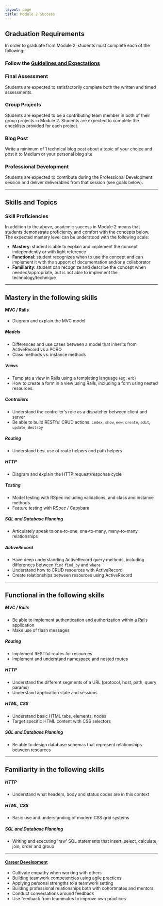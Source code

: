 ```yaml
---
layout: page
title: Module 2 Success
---
```


## Graduation Requirements

In order to graduate from Module 2, students must complete each of the following:

### Follow the [Guidelines and Expectations](./guidelines_and_expectations)

### Final Assessment

Students are expected to satisfactorily complete both the written and timed assessments.

### Group Projects

Students are expected to be a contributing team member in both of their group projects in Module 2. Students are expected to complete the checklists provided for each project.

### Blog Post

Write a minimum of 1 technical blog post about a topic of your choice and post it to Medium or your personal blog site.

### Professional Development

Students are expected to contribute during the Professional Development session and deliver deliverables from that session (see goals below).

-------

## Skills and Topics

### Skill Proficiencies

In addition to the above, academic success in Module 2 means that students demonstrate proficiency and comfort with the concepts below.
The expected mastery level can be understood with the following scale:

* **Mastery**: student is able to explain and implement the concept independently or with light reference
* **Functional**: student recognizes when to use the concept and can implement it with the support of documentation and/or a collaborator
* **Familiarity**: student can recognize and describe the concept when needed/appropriate, but is not able to implement the technology/technique

-------

## Mastery in the following skills

#### MVC / Rails

- Diagram and explain the MVC model

##### Models

- Differences and use cases between a model that inherits from ActiveRecord vs a PORO
- Class methods vs. instance methods

##### Views

- Template a view in Rails using a templating language (eg, `erb`)
- How to create a form in a view using Rails, including a form using nested resources.

##### Controllers

- Understand the controller's role as a dispatcher between client and server
- Be able to build RESTful CRUD actions: `index`, `show`, `new`, `create`, `edit`, `update`, `destroy`

##### Routing

- Understand best use of route helpers and path helpers

##### HTTP

- Diagram and explain the HTTP request/response cycle

##### Testing

- Model testing with RSpec including validations, and class and instance methods
- Feature testing with RSpec / Capybara

##### SQL and Database Planning

- Articulately speak to one-to-one, one-to-many, many-to-many relationships

##### ActiveRecord

- Have deep understanding ActiveRecord query methods, including differences between `find` `find_by` and `where`
- Understand how to CRUD resources with ActiveRecord
- Create relationships between resources using ActiveRecord

--------

## Functional in the following skills

##### MVC / Rails

- Be able to implement authentication and authorization within a Rails application
- Make use of flash messages

##### Routing

- Implement RESTful routes for resources
- Implement and understand namespace and nested routes

##### HTTP

- Understand the different segments of a URL (protocol, host, path, query params)
- Understand application state and sessions

##### HTML, CSS

- Understand basic HTML tabs, elements, nodes
- Target specific HTML content with CSS selectors

##### SQL and Database Planning

- Be able to design database schemas that represent relationships between resources

----------

## Familiarity in the following skills

##### HTTP

- Understand what headers, body and status codes are in this context

##### HTML, CSS

- Basic use and understanding of modern CSS grid systems

##### SQL and Database Planning

- Writing and executing 'raw' SQL statements that insert, select, calculate, join, order and group

-------

#### [Career Development](https://github.com/turingschool/career-development-curriculum/tree/master/module_two)

- Cultivate empathy when working with others
- Building teamwork competencies using agile practices
- Applying personal strengths to a teamwork setting
- Building professional relationships both with cohortmates and mentors
- Conduct conversations around feedback
- Use feedback from teammates to improve own practices
